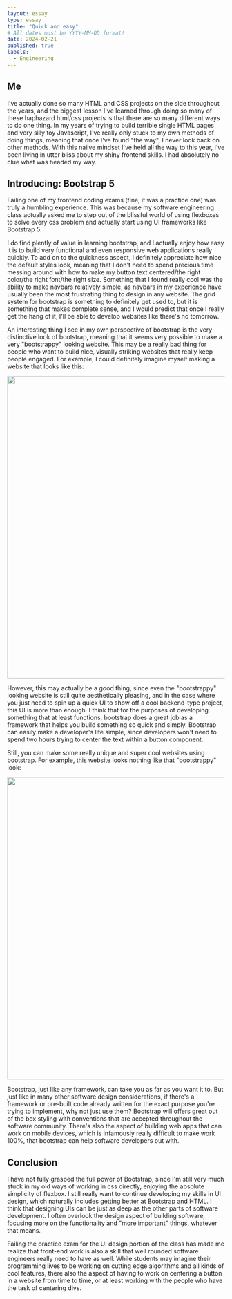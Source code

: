 ```yaml
---
layout: essay
type: essay
title: "Quick and easy"
# All dates must be YYYY-MM-DD format!
date: 2024-02-21
published: true
labels:
  - Engineering
---
```


## Me
I've actually done so many HTML and CSS projects on the side throughout the years, and the biggest lesson I've learned through doing so many of these haphazard html/css projects is that there are so many different ways to do one thing. In my years of trying to build terrible single HTML pages and very silly toy Javascript, I've really only stuck to my own methods of doing things, meaning that once I've found "the way", I never look back on other methods. With this naiive mindset I've held all the way to this year, I've been living in utter bliss about my shiny frontend skills. I had absolutely no clue what was headed my way.

## Introducing: Bootstrap 5
Failing one of my frontend coding exams (fine, it was a practice one) was truly a humbling experience. This was because my software engineering class actually asked me to step out of the blissful world of using flexboxes to solve every css problem and actually start using UI frameworks like Bootstrap 5.

I do find plently of value in learning bootstrap, and I actually enjoy how easy it is to build very functional and even responsive web applications really quickly. To add on to the quickness aspect, I definitely appreciate how nice the default styles look, meaning that I don't need to spend precious time messing around with how to make my button text centered/the right color/the right font/the right size. Something that I found really cool was the ability to make navbars relatively simple, as navbars in my experience have usually been the most frustrating thing to design in any website. The grid system for bootstrap is something to definitely get used to, but it is something that makes complete sense, and I would predict that once I really get the hang of it, I'll be able to develop websites like there's no tomorrow.

An interesting thing I see in my own perspective of bootstrap is the very distinctive look of bootstrap, meaning that it seems very possible to make a very "bootstrappy" looking website. This may be a really bad thing for people who want to build nice, visually striking websites that really keep people engaged. For example, I could definitely imagine myself making a website that looks like this:

<p align="center">
<img width="700" src="https://upload.wikimedia.org/wikipedia/commons/6/66/Twitter_Bootstrap_Under_Firefox_32.png">
</p>

However, this may actually be a good thing, since even the "bootstrappy" looking website is still quite aesthetically pleasing, and in the case where you just need to spin up a quick UI to show off a cool backend-type project, this UI is more than enough. I think that for the purposes of developing something that at least functions, bootstrap does a great job as a framework that helps you build something so quick and simply. Bootstrap can easily make a developer's life simple, since developers won't need to spend two hours trying to center the text within a button component.

Still, you can make some really unique and super cool websites using bootstrap. For example, this website looks nothing like that "bootstrappy" look:


<p align="center">
<img width="700" src="https://i0.wp.com/www.bootstrapbayblog.com/wp-content/uploads/2014/09/cozar1.png?w=750&ssl=1">
</p>

Bootstrap, just like any framework, can take you as far as you want it to. But just like in many other software design considerations, if there's a framework or pre-built code already written for the exact purpose you're trying to implement, why not just use them? Bootstrap will offers great out of the box styling with conventions that are accepted throughout the software community. There's also the aspect of building web apps that can work on mobile devices, which is infamously really difficult to make work 100%, that bootstrap can help software developers out with.

## Conclusion

I have not fully grasped the full power of Bootstrap, since I'm still very much stuck in my old ways of working in css directly, enjoying the absolute simplicity of flexbox. I still really want to continue developing my skills in UI design, which naturally includes getting better at Bootstrap and HTML. I think that designing UIs can be just as deep as the other parts of software development. I often overlook the design aspect of building software, focusing more on the functionality and "more important" things, whatever that means.

Failing the practice exam for the UI design portion of the class has made me realize that front-end work is also a skill that well rounded software engineers really need to have as well. While students may imagine their programming lives to be working on cutting edge algorithms and all kinds of cool features, there also the aspect of having to work on centering a button in a website from time to time, or at least working with the people who have the task of centering divs.